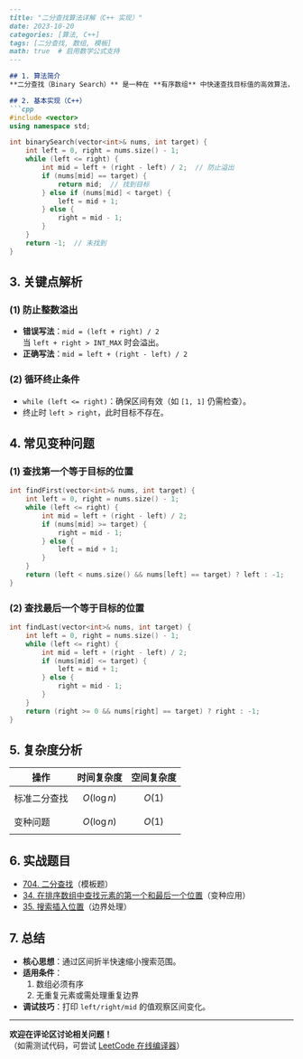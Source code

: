 ```markdown
---
title: "二分查找算法详解（C++ 实现）"
date: 2023-10-20
categories: [算法, C++]
tags: [二分查找, 数组, 模板]
math: true  # 启用数学公式支持
---

## 1. 算法简介
**二分查找（Binary Search）** 是一种在 **有序数组** 中快速查找目标值的高效算法，时间复杂度为 $$O(\log n)$$。

## 2. 基本实现（C++）
```cpp
#include <vector>
using namespace std;

int binarySearch(vector<int>& nums, int target) {
    int left = 0, right = nums.size() - 1;
    while (left <= right) {
        int mid = left + (right - left) / 2;  // 防止溢出
        if (nums[mid] == target) {
            return mid;  // 找到目标
        } else if (nums[mid] < target) {
            left = mid + 1;
        } else {
            right = mid - 1;
        }
    }
    return -1;  // 未找到
}
```

## 3. 关键点解析
### (1) 防止整数溢出
- **错误写法**：`mid = (left + right) / 2`  
  当 `left + right > INT_MAX` 时会溢出。
- **正确写法**：`mid = left + (right - left) / 2`

### (2) 循环终止条件
- `while (left <= right)`：确保区间有效（如 `[1, 1]` 仍需检查）。
- 终止时 `left > right`，此时目标不存在。

## 4. 常见变种问题
### (1) 查找第一个等于目标的位置
```cpp
int findFirst(vector<int>& nums, int target) {
    int left = 0, right = nums.size() - 1;
    while (left <= right) {
        int mid = left + (right - left) / 2;
        if (nums[mid] >= target) {
            right = mid - 1;
        } else {
            left = mid + 1;
        }
    }
    return (left < nums.size() && nums[left] == target) ? left : -1;
}
```

### (2) 查找最后一个等于目标的位置
```cpp
int findLast(vector<int>& nums, int target) {
    int left = 0, right = nums.size() - 1;
    while (left <= right) {
        int mid = left + (right - left) / 2;
        if (nums[mid] <= target) {
            left = mid + 1;
        } else {
            right = mid - 1;
        }
    }
    return (right >= 0 && nums[right] == target) ? right : -1;
}
```

## 5. 复杂度分析
| 操作       | 时间复杂度 | 空间复杂度 |
|------------|------------|------------|
| 标准二分查找 | $$O(\log n)$$ | $$O(1)$$ |
| 变种问题    | $$O(\log n)$$ | $$O(1)$$ |

## 6. 实战题目
- [704. 二分查找](https://leetcode.cn/problems/binary-search/)（模板题）
- [34. 在排序数组中查找元素的第一个和最后一个位置](https://leetcode.cn/problems/find-first-and-last-position-of-element-in-sorted-array/)（变种应用）
- [35. 搜索插入位置](https://leetcode.cn/problems/search-insert-position/)（边界处理）

## 7. 总结
- **核心思想**：通过区间折半快速缩小搜索范围。
- **适用条件**：
  1. 数组必须有序
  2. 无重复元素或需处理重复边界
- **调试技巧**：打印 `left/right/mid` 的值观察区间变化。

---

**欢迎在评论区讨论相关问题！**  
（如需测试代码，可尝试 [LeetCode 在线编译器](https://leetcode.cn/playground/)）
